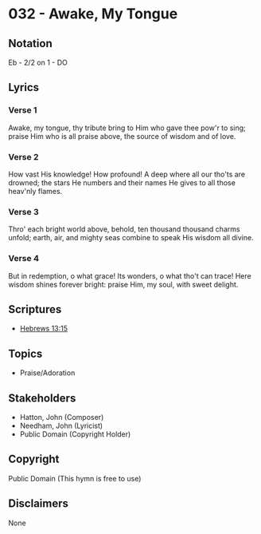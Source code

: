 # 032 - Awake, My Tongue

## Notation

Eb - 2/2 on 1 - DO

## Lyrics

### Verse 1

Awake, my tongue, thy tribute bring to Him who gave thee pow'r to sing; praise Him who is all praise above, the source of wisdom and of love.

### Verse 2

How vast His knowledge! How profound! A deep where all our tho'ts are drowned; the stars He numbers and their names He gives to all those heav'nly flames.

### Verse 3

Thro' each bright world above, behold, ten thousand thousand charms unfold; earth, air, and mighty seas combine to speak His wisdom all divine.

### Verse 4

But in redemption, o what grace! Its wonders, o what tho't can trace! Here wisdom shines forever bright: praise Him, my soul, with sweet delight.


## Scriptures

- [Hebrews 13:15](https://www.biblegateway.com/passage/?search=Hebrews%2013%3A15)

## Topics

- Praise/Adoration

## Stakeholders

- Hatton, John (Composer)
- Needham, John (Lyricist)
- Public Domain (Copyright Holder)

## Copyright

Public Domain
(This hymn is free to use)

## Disclaimers

None

